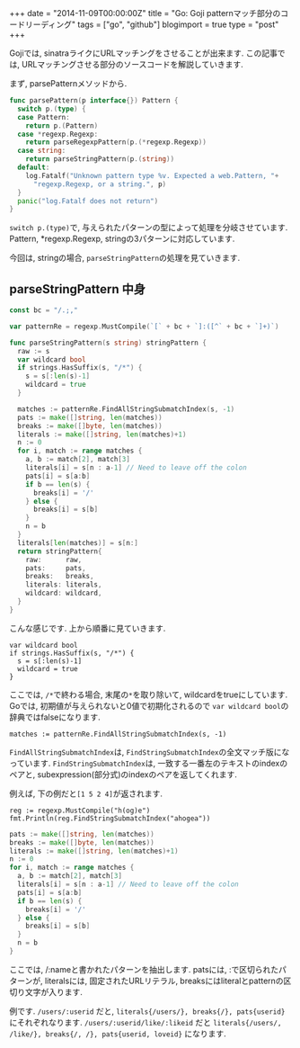+++
date = "2014-11-09T00:00:00Z"
title = "Go: Goji patternマッチ部分のコードリーディング"
tags = ["go", "github"]
blogimport = true
type = "post"
+++

Gojiでは, sinatraライクにURLマッチングをさせることが出来ます.
この記事では, URLマッチングさせる部分のソースコードを解説していきます.

まず, parsePatternメソッドから.

```go
func parsePattern(p interface{}) Pattern {
  switch p.(type) {
  case Pattern:
    return p.(Pattern)
  case *regexp.Regexp:
    return parseRegexpPattern(p.(*regexp.Regexp))
  case string:
    return parseStringPattern(p.(string))
  default:
    log.Fatalf("Unknown pattern type %v. Expected a web.Pattern, "+
      "regexp.Regexp, or a string.", p)
  }
  panic("log.Fatalf does not return")
}
```

`switch p.(type)`で, 与えられたパターンの型によって処理を分岐させています.
Pattern, *regexp.Regexp, stringの3パターンに対応しています.

今回は, stringの場合, `parseStringPattern`の処理を見ていきます.


## parseStringPattern 中身

```go
const bc = "/.;,"

var patternRe = regexp.MustCompile(`[` + bc + `]:([^` + bc + `]+)`)

func parseStringPattern(s string) stringPattern {
  raw := s
  var wildcard bool
  if strings.HasSuffix(s, "/*") {
    s = s[:len(s)-1]
    wildcard = true
  }

  matches := patternRe.FindAllStringSubmatchIndex(s, -1)
  pats := make([]string, len(matches))
  breaks := make([]byte, len(matches))
  literals := make([]string, len(matches)+1)
  n := 0
  for i, match := range matches {
    a, b := match[2], match[3]
    literals[i] = s[n : a-1] // Need to leave off the colon
    pats[i] = s[a:b]
    if b == len(s) {
      breaks[i] = '/'
    } else {
      breaks[i] = s[b]
    }
    n = b
  }
  literals[len(matches)] = s[n:]
  return stringPattern{
    raw:      raw,
    pats:     pats,
    breaks:   breaks,
    literals: literals,
    wildcard: wildcard,
  }
}
```

こんな感じです. 上から順番に見ていきます.

```
var wildcard bool
if strings.HasSuffix(s, "/*") {
  s = s[:len(s)-1]
  wildcard = true
}
```

ここでは, `/*`で終わる場合, 末尾の`*`を取り除いて, wildcardをtrueにしています.
Goでは, 初期値が与えられないと0値で初期化されるので `var wildcard bool`の辞典ではfalseになります.

```
matches := patternRe.FindAllStringSubmatchIndex(s, -1)
```

`FindAllStringSubmatchIndex`は, `FindStringSubmatchIndex`の全文マッチ版になっています. `FindStringSubmatchIndex`は, 一致する一番左のテキストのindexのペアと, subexpression(部分式)のindexのペアを返してくれます.

例えば, 下の例だと`[1 5 2 4]`が返されます.

```
reg := regexp.MustCompile("h(og)e")
fmt.Println(reg.FindStringSubmatchIndex("ahogea"))
```

```go
pats := make([]string, len(matches))
breaks := make([]byte, len(matches))
literals := make([]string, len(matches)+1)
n := 0
for i, match := range matches {
  a, b := match[2], match[3]
  literals[i] = s[n : a-1] // Need to leave off the colon
  pats[i] = s[a:b]
  if b == len(s) {
    breaks[i] = '/'
  } else {
    breaks[i] = s[b]
  }
  n = b
}
```

ここでは, /:nameと書かれたパターンを抽出します. patsには, :で区切られたパターンが, literalsには, 固定されたURLリテラル, breaksにはliteralとpatternの区切り文字が入ります.

例です. `/users/:userid` だと, `literals{/users/}, breaks{/}, pats{userid}`にそれぞれなります. `/users/:userid/like/:likeid` だと `literals{/users/, /like/}, breaks{/, /}, pats{userid, loveid}` になります.
